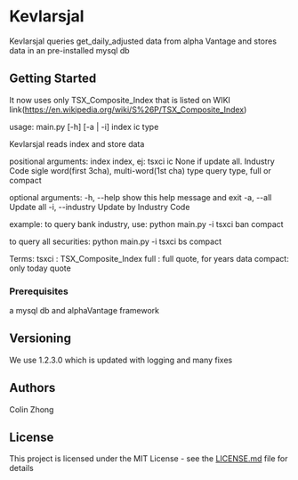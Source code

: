 # Kevlarsjal

Kevlarsjal queries get_daily_adjusted data from alpha Vantage and stores data in an pre-installed mysql db

## Getting Started

It now uses only TSX_Composite_Index that is listed on WIKI link(https://en.wikipedia.org/wiki/S%26P/TSX_Composite_Index)

usage: main.py [-h] [-a | -i] index ic type

Kevlarsjal reads index and store data

positional arguments:
  index           index, ej: tsxci
  ic              None if update all. Industry Code sigle word(first 3cha),
                  multi-word(1st cha)
  type            query type, full or compact

optional arguments:
  -h, --help      show this help message and exit
  -a, --all       Update all
  -i, --industry  Update by Industry Code

  example:
  to query bank industry, use:
  python main.py -i tsxci ban compact

to query all securities:
python main.py -i tsxci bs compact

Terms:
tsxci : TSX_Composite_Index
full : full quote, for years data
compact: only today quote

### Prerequisites

a mysql db and alphaVantage framework

## Versioning

We use 1.2.3.0 which is updated with logging and many fixes

## Authors

Colin Zhong


## License

This project is licensed under the MIT License - see the [LICENSE.md](LICENSE.md) file for details
